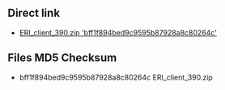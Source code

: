 ## Direct link

- [ERI_client_390.zip 'bff1f894bed9c9595b87928a8c80264c'](https://raw.githubusercontent.com/Octanium91/ERI/master/build/win32/ERI_client_390.zip "ERI_client_390.zip")

## Files MD5 Checksum

- bff1f894bed9c9595b87928a8c80264c ERI_client_390.zip